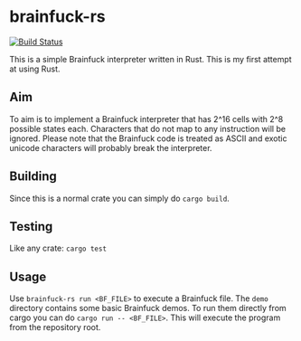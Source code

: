 # brainfuck-rs
[![Build Status](https://travis-ci.org/Fylipp/brainfuck-rs.svg?branch=master)](https://travis-ci.org/Fylipp/brainfuck-rs)

This is a simple Brainfuck interpreter written in Rust. This is my first attempt at using Rust.

## Aim
To aim is to implement a Brainfuck interpreter that has 2^16 cells with 2^8 possible states each. Characters that do
not map to any instruction will be ignored. Please note that the Brainfuck code is treated as ASCII and
exotic unicode characters will probably break the interpreter.

## Building
Since this is a normal crate you can simply do `cargo build`.

## Testing
Like any crate: `cargo test`

## Usage
Use `brainfuck-rs run <BF_FILE>` to execute a Brainfuck file. The `demo` directory contains some basic Brainfuck demos.
To run them directly from cargo you can do `cargo run -- <BF_FILE>`. This will execute the program from the repository
root.
